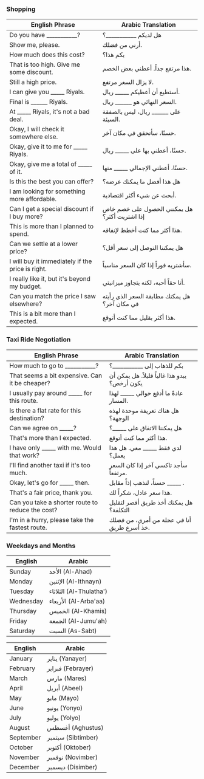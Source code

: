 ### Shopping

| English Phrase                                  | Arabic Translation                                  |
|-------------------------------------------------|-----------------------------------------------------|
| Do you have ___________?                        | هل لديكم ___________؟                               |
| Show me, please.                                | أرني من فضلك.                                       |
| How much does this cost?                        | بكم هذا؟                                            |
| That is too high. Give me some discount.        | هذا مرتفع جداً. أعطني بعض الخصم.                    |
| Still a high price.                             | لا يزال السعر مرتفع.                                |
| I can give you _____ Riyals.                    | أستطيع أن أعطيكم _____ ريال.                        |
| Final is ______ Riyals.                         | السعر النهائي هو ______ ريال.                       |
| At _____ Riyals, it's not a bad deal.           | على ______ ريال، ليس بالصفقة السيئة.                |
| Okay, I will check it somewhere else.           | حسنًا، سأتحقق في مكان آخر.                          |
| Okay, give it to me for _____ Riyals.           | حسنًا، أعطني بها على _____ ريال.                    |
| Okay, give me a total of _____ of it.           | حسنًا، أعطني الإجمالي _____ منها.                   |
| Is this the best you can offer?                 | هل هذا أفضل ما يمكنك عرضه؟                          |
| I am looking for something more affordable.     | أبحث عن شيء أكثر اقتصادية.                          |
| Can I get a special discount if I buy more?     | هل يمكنني الحصول على خصم خاص إذا اشتريت أكثر؟       |
| This is more than I planned to spend.           | هذا أكثر مما كنت أخطط لإنفاقه.                      |
| Can we settle at a lower price?                 | هل يمكننا التوصل إلى سعر أقل؟                       |
| I will buy it immediately if the price is right. | سأشتريه فوراً إذا كان السعر مناسباً.                |
| I really like it, but it's beyond my budget.    | أنا حقاً أحبه، لكنه يتجاوز ميزانيتي.                |
| Can you match the price I saw elsewhere?        | هل يمكنك مطابقة السعر الذي رأيته في مكان آخر؟      |
| This is a bit more than I expected.             | هذا أكثر بقليل مما كنت أتوقع.                       |

### Taxi Ride Negotiation

| English Phrase                                   | Arabic Translation                                   |
|--------------------------------------------------|------------------------------------------------------|
| How much to go to ___________?                   | بكم للذهاب إلى ___________؟                          |
| That seems a bit expensive. Can it be cheaper?   | يبدو هذا غالياً قليلاً. هل يمكن أن يكون أرخص؟       |
| I usually pay around _____ for this route.       | عادةً ما أدفع حوالي _____ لهذا المسار.               |
| Is there a flat rate for this destination?       | هل هناك تعريفة موحدة لهذه الوجهة؟                   |
| Can we agree on _____?                           | هل يمكننا الاتفاق على _____؟                        |
| That's more than I expected.                     | هذا أكثر مما كنت أتوقع.                             |
| I have only _____ with me. Would that work?      | لدي فقط _____ معي. هل هذا يعمل؟                     |
| I'll find another taxi if it's too much.         | سأجد تاكسي آخر إذا كان السعر مرتفعاً.               |
| Okay, let's go for _____ then.                   | حسناً، لنذهب إذاً مقابل _____ .                     |
| That's a fair price, thank you.                  | هذا سعر عادل، شكراً لك.                             |
| Can you take a shorter route to reduce the cost? | هل يمكنك أخذ طريق أقصر لتقليل التكلفة؟             |
| I'm in a hurry, please take the fastest route.   | أنا في عجلة من أمري، من فضلك خذ أسرع طريق.          |


### Weekdays and Months
| English      | Arabic        |
|--------------|---------------|
| Sunday       | الأحد (Al-Ahad)       |
| Monday       | الإثنين (Al-Ithnayn)  |
| Tuesday      | الثلاثاء (Al-Thulatha') |
| Wednesday    | الأربعاء (Al-Arba'aa)  |
| Thursday     | الخميس (Al-Khamis)   |
| Friday       | الجمعة (Al-Jumu'ah)   |
| Saturday     | السبت (As-Sabt)      |

| English      | Arabic              |
|--------------|---------------------|
| January      | يناير (Yanayer)     |
| February     | فبراير (Febrayer)   |
| March        | مارس (Mares)        |
| April        | أبريل (Abeel)       |
| May          | مايو (Mayo)         |
| June         | يونيو (Yonyo)       |
| July         | يوليو (Yolyo)       |
| August       | أغسطس (Aghustus)    |
| September    | سبتمبر (Sibtimber)  |
| October      | أكتوبر (Oktober)    |
| November     | نوفمبر (Novimber)   |
| December     | ديسمبر (Disimber)   |


